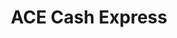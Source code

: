 ---
title: "ACE Cash Express"
url: /mesa/ace-cash-express-north-country-club-drive/
shop: pawnbroker
---